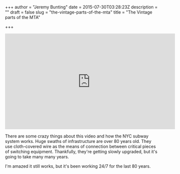 +++
author = "Jeremy Bunting"
date = 2015-07-30T03:28:23Z
description = ""
draft = false
slug = "the-vintage-parts-of-the-mta"
title = "The Vintage parts of the MTA"

+++

<iframe width="560" height="315" src="https://www.youtube.com/embed/Mjx3S3UjmnA" frameborder="0" allowfullscreen></iframe>

There are some crazy things about this video and how the NYC subway system works. Huge swaths of infrastructure are over 80 years old. They use cloth-covered wire as the means of connection between critical pieces of switching equipment. Thankfully, they're getting slowly upgraded, but it's going to take many many years.

I'm amazed it still works, but it's been working 24/7 for the last 80 years.

